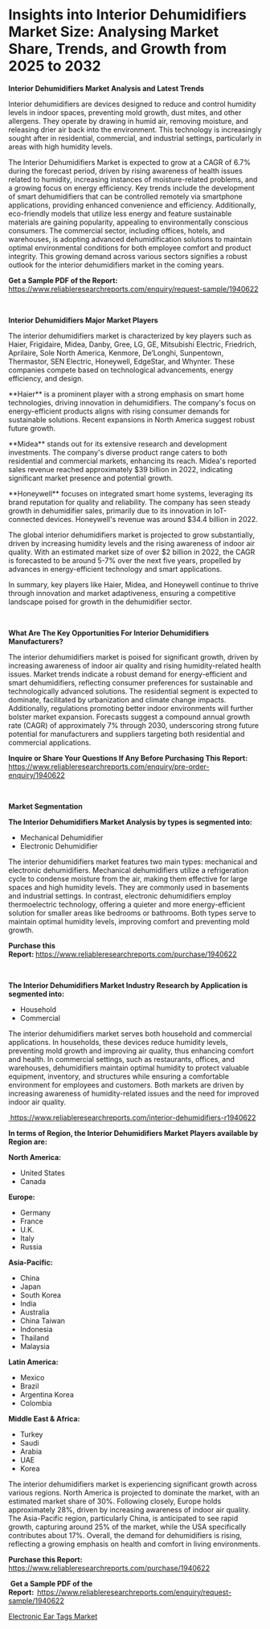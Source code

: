<p><h1>Insights into Interior Dehumidifiers Market Size: Analysing Market Share, Trends, and Growth from 2025 to 2032</h1></p><p><strong>Interior Dehumidifiers Market Analysis and Latest Trends</strong></p>
<p><p>Interior dehumidifiers are devices designed to reduce and control humidity levels in indoor spaces, preventing mold growth, dust mites, and other allergens. They operate by drawing in humid air, removing moisture, and releasing drier air back into the environment. This technology is increasingly sought after in residential, commercial, and industrial settings, particularly in areas with high humidity levels.</p><p>The Interior Dehumidifiers Market is expected to grow at a CAGR of 6.7% during the forecast period, driven by rising awareness of health issues related to humidity, increasing instances of moisture-related problems, and a growing focus on energy efficiency. Key trends include the development of smart dehumidifiers that can be controlled remotely via smartphone applications, providing enhanced convenience and efficiency. Additionally, eco-friendly models that utilize less energy and feature sustainable materials are gaining popularity, appealing to environmentally conscious consumers. The commercial sector, including offices, hotels, and warehouses, is adopting advanced dehumidification solutions to maintain optimal environmental conditions for both employee comfort and product integrity. This growing demand across various sectors signifies a robust outlook for the interior dehumidifiers market in the coming years.</p></p>
<p><strong>Get a Sample PDF of the Report:&nbsp;</strong> <a href="https://www.reliableresearchreports.com/enquiry/request-sample/1940622?utm_campaign=3250&utm_medium=2&utm_source=Github&utm_content=ia&utm_term=05042025&utm_id=interior-dehumidifiers">https://www.reliableresearchreports.com/enquiry/request-sample/1940622</a></p>
<p>&nbsp;</p>
<p><strong>Interior Dehumidifiers Major Market Players</strong></p>
<p><p>The interior dehumidifiers market is characterized by key players such as Haier, Frigidaire, Midea, Danby, Gree, LG, GE, Mitsubishi Electric, Friedrich, Aprilaire, Sole North America, Kenmore, De’Longhi, Sunpentown, Thermastor, SEN Electric, Honeywell, EdgeStar, and Whynter. These companies compete based on technological advancements, energy efficiency, and design.</p><p>**Haier** is a prominent player with a strong emphasis on smart home technologies, driving innovation in dehumidifiers. The company's focus on energy-efficient products aligns with rising consumer demands for sustainable solutions. Recent expansions in North America suggest robust future growth.</p><p>**Midea** stands out for its extensive research and development investments. The company's diverse product range caters to both residential and commercial markets, enhancing its reach. Midea's reported sales revenue reached approximately $39 billion in 2022, indicating significant market presence and potential growth.</p><p>**Honeywell** focuses on integrated smart home systems, leveraging its brand reputation for quality and reliability. The company has seen steady growth in dehumidifier sales, primarily due to its innovation in IoT-connected devices. Honeywell's revenue was around $34.4 billion in 2022.</p><p>The global interior dehumidifiers market is projected to grow substantially, driven by increasing humidity levels and the rising awareness of indoor air quality. With an estimated market size of over $2 billion in 2022, the CAGR is forecasted to be around 5-7% over the next five years, propelled by advances in energy-efficient technology and smart applications.</p><p>In summary, key players like Haier, Midea, and Honeywell continue to thrive through innovation and market adaptiveness, ensuring a competitive landscape poised for growth in the dehumidifier sector.</p></p>
<p>&nbsp;</p>
<p><strong>What Are The Key Opportunities For Interior Dehumidifiers Manufacturers?</strong></p>
<p><p>The interior dehumidifiers market is poised for significant growth, driven by increasing awareness of indoor air quality and rising humidity-related health issues. Market trends indicate a robust demand for energy-efficient and smart dehumidifiers, reflecting consumer preferences for sustainable and technologically advanced solutions. The residential segment is expected to dominate, facilitated by urbanization and climate change impacts. Additionally, regulations promoting better indoor environments will further bolster market expansion. Forecasts suggest a compound annual growth rate (CAGR) of approximately 7% through 2030, underscoring strong future potential for manufacturers and suppliers targeting both residential and commercial applications.</p></p>
<p><strong>Inquire or Share Your Questions If Any Before Purchasing This Report:</strong> <a href="https://www.reliableresearchreports.com/enquiry/pre-order-enquiry/1940622?utm_campaign=3250&utm_medium=2&utm_source=Github&utm_content=ia&utm_term=05042025&utm_id=interior-dehumidifiers">https://www.reliableresearchreports.com/enquiry/pre-order-enquiry/1940622</a></p>
<p>&nbsp;</p>
<p><strong>Market Segmentation</strong></p>
<p><strong>The Interior Dehumidifiers Market Analysis by types is segmented into:</strong></p>
<p><ul><li>Mechanical Dehumidifier</li><li>Electronic Dehumidifier</li></ul></p>
<p><p>The interior dehumidifiers market features two main types: mechanical and electronic dehumidifiers. Mechanical dehumidifiers utilize a refrigeration cycle to condense moisture from the air, making them effective for large spaces and high humidity levels. They are commonly used in basements and industrial settings. In contrast, electronic dehumidifiers employ thermoelectric technology, offering a quieter and more energy-efficient solution for smaller areas like bedrooms or bathrooms. Both types serve to maintain optimal humidity levels, improving comfort and preventing mold growth.</p></p>
<p><strong>Purchase this Report:&nbsp;</strong><a href="https://www.reliableresearchreports.com/purchase/1940622?utm_campaign=3250&utm_medium=2&utm_source=Github&utm_content=ia&utm_term=05042025&utm_id=interior-dehumidifiers">https://www.reliableresearchreports.com/purchase/1940622</a></p>
<p>&nbsp;</p>
<p><strong>The Interior Dehumidifiers Market Industry Research by Application is segmented into:</strong></p>
<p><ul><li>Household</li><li>Commercial</li></ul></p>
<p><p>The interior dehumidifiers market serves both household and commercial applications. In households, these devices reduce humidity levels, preventing mold growth and improving air quality, thus enhancing comfort and health. In commercial settings, such as restaurants, offices, and warehouses, dehumidifiers maintain optimal humidity to protect valuable equipment, inventory, and structures while ensuring a comfortable environment for employees and customers. Both markets are driven by increasing awareness of humidity-related issues and the need for improved indoor air quality.</p></p>
<p><a href="https://www.reliableresearchreports.com/interior-dehumidifiers-r1940622?utm_campaign=3250&utm_medium=2&utm_source=Github&utm_content=ia&utm_term=05042025&utm_id=interior-dehumidifiers">&nbsp;https://www.reliableresearchreports.com/interior-dehumidifiers-r1940622</a></p>
<p><strong>In terms of Region, the Interior Dehumidifiers Market Players available by Region are:</strong></p>
<p>
    <p> <strong> North America: </strong>
        <ul>
            <li>United States</li>
            <li>Canada</li>
        </ul>
        </p> 
    <p> <strong> Europe: </strong>
        <ul>
            <li>Germany</li>
            <li>France</li>
            <li>U.K.</li>
            <li>Italy</li>
            <li>Russia</li>
        </ul>
        </p> 
    <p> <strong> Asia-Pacific: </strong>
        <ul>
            <li>China</li>
            <li>Japan</li>
            <li>South Korea</li>
            <li>India</li>
            <li>Australia</li>
            <li>China Taiwan</li>
            <li>Indonesia</li>
            <li>Thailand</li>
            <li>Malaysia</li>
        </ul>
        </p> 
    <p> <strong> Latin America: </strong>
        <ul>
            <li>Mexico</li>
            <li>Brazil</li>
            <li>Argentina Korea</li>
            <li>Colombia</li>
        </ul>
        </p> 
    <p> <strong> Middle East & Africa: </strong>
        <ul>
            <li>Turkey</li>
            <li>Saudi</li>
            <li>Arabia</li>
            <li>UAE</li>
            <li>Korea</li>
        </ul>
    </p>
    </p>
<p><p>The interior dehumidifiers market is experiencing significant growth across various regions. North America is projected to dominate the market, with an estimated market share of 30%. Following closely, Europe holds approximately 28%, driven by increasing awareness of indoor air quality. The Asia-Pacific region, particularly China, is anticipated to see rapid growth, capturing around 25% of the market, while the USA specifically contributes about 17%. Overall, the demand for dehumidifiers is rising, reflecting a growing emphasis on health and comfort in living environments.</p></p>
<p><strong>Purchase this Report: </strong><a href="https://www.reliableresearchreports.com/purchase/1940622?utm_campaign=3250&utm_medium=2&utm_source=Github&utm_content=ia&utm_term=05042025&utm_id=interior-dehumidifiers">https://www.reliableresearchreports.com/purchase/1940622</a></p>
<p>&nbsp;<strong>Get a Sample PDF of the Report:&nbsp;&nbsp;</strong><a href="https://www.reliableresearchreports.com/enquiry/request-sample/1940622?utm_campaign=3250&utm_medium=2&utm_source=Github&utm_content=ia&utm_term=05042025&utm_id=interior-dehumidifiers">https://www.reliableresearchreports.com/enquiry/request-sample/1940622</a></p>
<p><strong></strong></p>
<p><p><a href="https://github.com/alejnaouare/Market-Research-Report-List-1/blob/main/electronic-ear-tags-market.md?utm_campaign=3250&utm_medium=2&utm_source=Github&utm_content=ia&utm_term=05042025&utm_id=interior-dehumidifiers">Electronic Ear Tags Market</a></p></p>